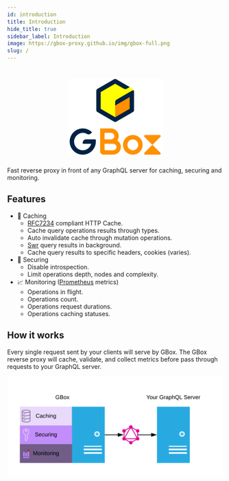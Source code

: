 ```yaml
---
id: introduction
title: Introduction
hide_title: true
sidebar_label: Introduction
image: https://gbox-proxy.github.io/img/gbox-full.png
slug: /
---
```

<h1 align="center"><img width="220px" src="/img/gbox-full.png" /></h1>

Fast reverse proxy in front of any GraphQL server for caching, securing and monitoring.

Features
--------

+ :floppy_disk: Caching
    + [RFC7234](https://httpwg.org/specs/rfc7234.html) compliant HTTP Cache.
    + Cache query operations results through types.
    + Auto invalidate cache through mutation operations.
    + [Swr](https://web.dev/stale-while-revalidate/) query results in background.
    + Cache query results to specific headers, cookies (varies).
+ :closed_lock_with_key: Securing
    + Disable introspection.
    + Limit operations depth, nodes and complexity.
+ :chart_with_upwards_trend: Monitoring ([Prometheus](https://prometheus.io/) metrics)
    + Operations in flight.
    + Operations count.
    + Operations request durations.
    + Operations caching statuses.

How it works
------------

Every single request sent by your clients will serve by GBox. The GBox reverse proxy will cache, validate, and collect metrics before pass through requests to your GraphQL server.

![Diagram](/img/diagram.png)

